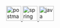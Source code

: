 <p align="left"><a href="https://postman.com" target="_blank" rel="noreferrer"> <img src="https://www.vectorlogo.zone/logos/getpostman/getpostman-icon.svg" alt="postman" width="40" height="40"/> </a> <a href="https://spring.io/" target="_blank" rel="noreferrer"> <img src="https://www.vectorlogo.zone/logos/springio/springio-icon.svg" alt="spring" width="40" height="40"/> </a> <a href="https://docs.oracle.com/en/java/" target="_blank" rel="noreferrer"> <img src="https://www.vectorlogo.zone/logos/java/java-icon.svg" alt="java" width="40" height="40"/> </a></p>
